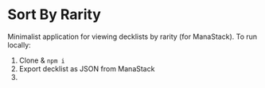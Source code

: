 # Sort By Rarity
Minimalist application for viewing decklists by rarity (for ManaStack). To run locally:

1. Clone & `npm i`
1. Export decklist as JSON from ManaStack
1. 
